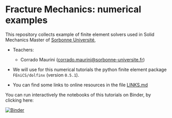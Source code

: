 # Fracture Mechanics: numerical examples

This repository collects example of finite element solvers used in Solid Mechanics Master of [Sorbonne Université](http://master.spi.sorbonne-universite.fr/fr/mecanique-des-solides-et-des-structures.html),

* Teachers:
    * Corrado Maurini (corrado.maurini@sorbonne-universite.fr) 

* We will use for this numerical tutorials the python finite element package `FEniCS/dolfinx` (version `0.5.1`). 

* You can find some links to online resources in the file [LINKS.md](LINKS.md)

You can run interactively the notebooks of this tutorials on Binder, by clicking here:

[![Binder](https://mybinder.org/badge_logo.svg)](https://mybinder.org/v2/gh/msolides-2022/fracture/HEAD)
